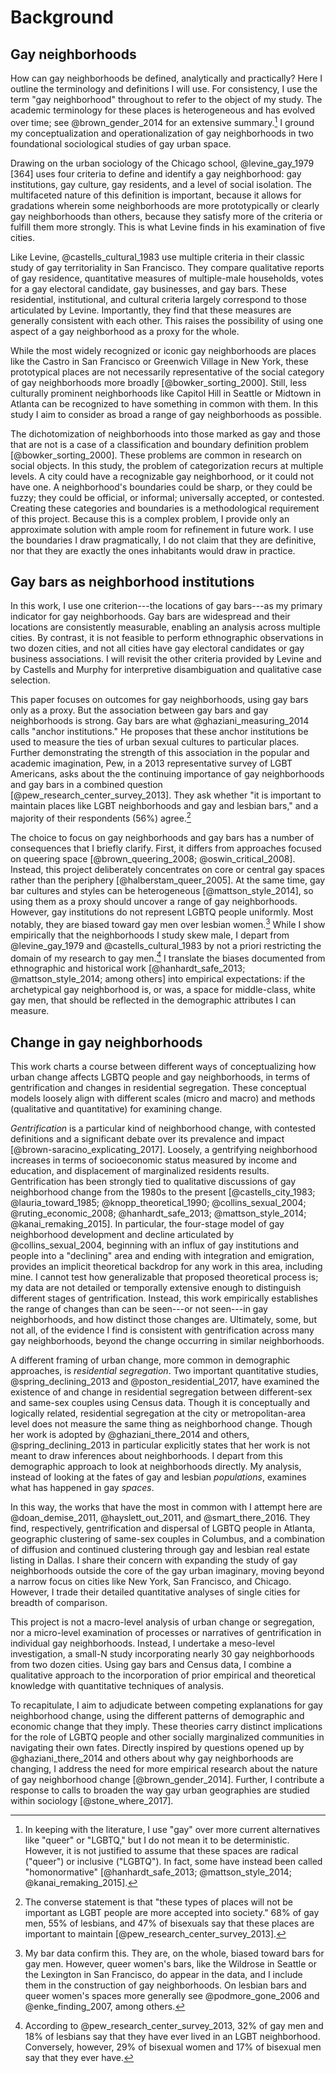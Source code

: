 ---
---

# Background

## Gay neighborhoods

How can gay neighborhoods be defined, analytically and practically? Here I outline the terminology and definitions I will use. For consistency, I use the term "gay neighborhood" throughout to refer to the object of my study. The academic terminology for these places is heterogeneous and has evolved over time; see @brown_gender_2014 for an extensive summary.[^whygay] I ground my conceptualization and operationalization of gay neighborhoods in two foundational sociological studies of gay urban space.

[^whygay]: In keeping with the literature, I use "gay" over more current alternatives like "queer" or "LGBTQ," but I do not mean it to be deterministic. However, it is not justified to assume that these spaces are radical ("queer") or inclusive ("LGBTQ"). In fact, some have instead been called "homonormative" [@hanhardt_safe_2013; @mattson_style_2014; @kanai_remaking_2015].

Drawing on the urban sociology of the Chicago school, @levine_gay_1979 [364] uses four criteria to define and identify a gay neighborhood: gay institutions, gay culture, gay residents, and a level of social isolation. The multifaceted nature of this definition is important, because it allows for gradations wherein some neighborhoods are more prototypically or clearly gay neighborhoods than others, because they satisfy more of the criteria or fulfill them more strongly. This is what Levine finds in his examination of five cities.

Like Levine, @castells_cultural_1983 use multiple criteria in their classic study of gay territoriality in San Francisco. They compare qualitative reports of gay residence, quantitative measures of multiple-male households, votes for a gay electoral candidate, gay businesses, and gay bars. These residential, institutional, and cultural criteria largely correspond to those articulated by Levine. Importantly, they find that these measures are generally consistent with each other. This raises the possibility of using one aspect of a gay neighborhood as a proxy for the whole.

While the most widely recognized or iconic gay neighborhoods are places like the Castro in San Francisco or Greenwich Village in New York, these prototypical places are not necessarily representative of the social category of gay neighborhoods more broadly [@bowker_sorting_2000]. Still, less culturally prominent neighborhoods like Capitol Hill in Seattle or Midtown in Atlanta can be recognized to have something in common with them. In this study I aim to consider as broad a range of gay neighborhoods as possible.

The dichotomization of neighborhoods into those marked as gay and those that are not is a case of a classification and boundary definition problem [@bowker_sorting_2000]. These problems are common in research on social objects. In this study, the problem of categorization recurs at multiple levels. A city could have a recognizable gay neighborhood, or it could not have one. A neighborhood's boundaries could be sharp, or they could be fuzzy; they could be official, or informal; universally accepted, or contested. Creating these categories and boundaries is a methodological requirement of this project. Because this is a complex problem, I provide only an approximate solution with ample room for refinement in future work. I use the boundaries I draw pragmatically, I do not claim that they are definitive, nor that they are exactly the ones inhabitants would draw in practice.

## Gay bars as neighborhood institutions

In this work, I use one criterion---the locations of gay bars---as my primary indicator for gay neighborhoods. Gay bars are widespread and their locations are consistently measurable, enabling an analysis across multiple cities. By contrast, it is not feasible to perform ethnographic observations in two dozen cities, and not all cities have gay electoral candidates or gay business associations. I will revisit the other criteria provided by Levine and by Castells and Murphy for interpretive disambiguation and qualitative case selection.

This paper focuses on outcomes for gay neighborhoods, using gay bars only as a proxy. But the association between gay bars and gay neighborhoods is strong. Gay bars are what @ghaziani_measuring_2014 calls "anchor institutions." He proposes that these anchor institutions be used to measure the ties of urban sexual cultures to particular places. Further demonstrating the strength of this association in the popular and academic imagination, Pew, in a 2013 representative survey of LGBT Americans, asks about the the continuing importance of gay neighborhoods and gay bars in a combined question [@pew_research_center_survey_2013]. They ask whether "it is important to maintain places like LGBT neighborhoods and gay and lesbian bars," and a majority of their respondents (56%) agree.[^disagree]

[^disagree]: The converse statement is that "these types of places will not be important as LGBT people are
more accepted into society." 68% of gay men, 55% of lesbians, and 47% of bisexuals say that these places are important to maintain [@pew_research_center_survey_2013].

The choice to focus on gay neighborhoods and gay bars has a number of consequences that I briefly clarify. First, it differs from approaches focused on queering space [@brown_queering_2008; @oswin_critical_2008]. Instead, this project deliberately concentrates on core or central gay spaces rather than the periphery [@halberstam_queer_2005]. At the same time, gay bar cultures and styles can be heterogeneous [@mattson_style_2014], so using them as a proxy should uncover a range of gay neighborhoods. However, gay institutions do not represent LGBTQ people uniformly. Most notably, they are biased toward gay men over lesbian women.[^lesbian_bars] While I show empirically that the neighborhoods I study skew male, I depart from @levine_gay_1979 and @castells_cultural_1983 by not a priori restricting the domain of my research to gay men.[^wholives] I translate the biases documented from ethnographic and historical work [@hanhardt_safe_2013; @mattson_style_2014; among others] into empirical expectations: if the archetypical gay neighborhood is, or was, a space for middle-class, white gay men, that should be reflected in the demographic attributes I can measure.

[^lesbian_bars]: My bar data confirm this. They are, on the whole, biased toward bars for gay men. However, queer women's bars, like the Wildrose in Seattle or the Lexington in San Francisco, do appear in the data, and I include them in the construction of gay neighborhoods. On lesbian bars and queer women's spaces more generally see @podmore_gone_2006 and @enke_finding_2007, among others.

[^wholives]: According to @pew_research_center_survey_2013, 32% of gay men and 18% of lesbians say that they have ever lived in an LGBT neighborhood. Conversely, however, 29% of bisexual women and 17% of bisexual men say that they ever have.

## Change in gay neighborhoods

This work charts a course between different ways of conceptualizing how urban change affects LGBTQ people and gay neighborhoods, in terms of gentrification and changes in residential segregation. These conceptual models loosely align with different scales (micro and macro) and methods (qualitative and quantitative) for examining change.

*Gentrification* is a particular kind of neighborhood change, with contested definitions and a significant debate over its prevalence and impact [@brown-saracino_explicating_2017]. Loosely, a gentrifying neighborhood increases in terms of socioeconomic status measured by income and education, and displacement of marginalized residents results. Gentrification has been strongly tied to qualitative discussions of gay neighborhood change from the 1980s to the present [@castells_city_1983; @lauria_toward_1985; @knopp_theoretical_1990; @collins_sexual_2004; @ruting_economic_2008; @hanhardt_safe_2013; @mattson_style_2014; @kanai_remaking_2015]. In particular, the four-stage model of gay neighborhood development and decline articulated by @collins_sexual_2004, beginning with an influx of gay institutions and people into a "declining" area and ending with integration and emigration, provides an implicit theoretical backdrop for any work in this area, including mine. I cannot test how generalizable that proposed theoretical process is; my data are not detailed or temporally extensive enough to distinguish different stages of gentrification. Instead, this work empirically establishes the range of changes than can be seen---or not seen---in gay neighborhoods, and how distinct those changes are. Ultimately, some, but not all, of the evidence I find is consistent with gentrification across many gay neighborhoods, beyond the change occurring in similar neighborhoods.

A different framing of urban change, more common in demographic approaches, is *residential segregation*. Two important quantitative studies, @spring_declining_2013 and @poston_residential_2017, have examined the existence of and change in residential segregation between different-sex and same-sex couples using Census data. Though it is conceptually and logically related, residential segregation at the city or metropolitan-area level does not measure the same thing as neighborhood change. Though her work is adopted by @ghaziani_there_2014 and others, @spring_declining_2013 in particular explicitly states that her work is not meant to draw inferences about neighborhoods. I depart from this demographic approach to look at neighborhoods directly. My analysis, instead of looking at the fates of gay and lesbian *populations*, examines what has happened in gay *spaces*.

In this way, the works that have the most in common with I attempt here are @doan_demise_2011, @hayslett_out_2011, and @smart_there_2016. They find, respectively, gentrification and dispersal of LGBTQ people in Atlanta, geographic clustering of same-sex couples in Columbus, and a combination of diffusion and continued clustering through gay and lesbian real estate listing in Dallas. I share their concern with expanding the study of gay neighborhoods outside the core of the gay urban imaginary, moving beyond a narrow focus on cities like New York, San Francisco, and Chicago. However, I trade their detailed quantitative analyses of single cities for breadth of comparison.

This project is not a macro-level analysis of urban change or segregation, nor a micro-level examination of processes or narratives of gentrification in individual gay neighborhoods. Instead, I undertake a meso-level investigation, a small-N study incorporating nearly 30 gay neighborhoods from two dozen cities. Using gay bars and Census data, I combine a qualitative approach to the incorporation of prior empirical and theoretical knowledge with quantitative techniques of analysis.

To recapitulate, I aim to adjudicate between competing explanations for gay neighborhood change, using the different patterns of demographic and economic change that they imply. These theories carry distinct implications for the role of LGBTQ people and other socially marginalized communities in navigating their own fates. Directly inspired by questions opened up by @ghaziani_there_2014 and others about why gay neighborhoods are changing, I address the need for more empirical research about the nature of gay neighborhood change [@brown_gender_2014]. Further, I contribute a response to calls to broaden the way gay urban geographies are studied within sociology [@stone_where_2017].
